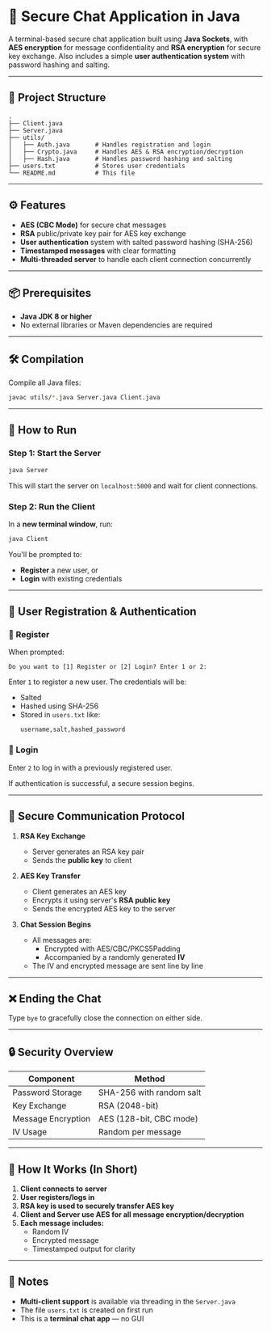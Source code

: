 
# 🔐 Secure Chat Application in Java

A terminal-based secure chat application built using **Java Sockets**, with **AES encryption** for message confidentiality and **RSA encryption** for secure key exchange. Also includes a simple **user authentication system** with password hashing and salting.

---

## 📁 Project Structure

```
.
├── Client.java
├── Server.java
├── utils/
│   ├── Auth.java       # Handles registration and login
│   ├── Crypto.java     # Handles AES & RSA encryption/decryption
│   ├── Hash.java       # Handles password hashing and salting
├── users.txt           # Stores user credentials
└── README.md           # This file
```

---

## ⚙️ Features

- **AES (CBC Mode)** for secure chat messages
- **RSA** public/private key pair for AES key exchange
- **User authentication** system with salted password hashing (SHA-256)
- **Timestamped messages** with clear formatting
- **Multi-threaded server** to handle each client connection concurrently

---

## 📦 Prerequisites

- **Java JDK 8 or higher**
- No external libraries or Maven dependencies are required

---

## 🛠️ Compilation

Compile all Java files:

```bash
javac utils/*.java Server.java Client.java
```

---

## 🚀 How to Run

### Step 1: Start the Server

```bash
java Server
```

This will start the server on `localhost:5000` and wait for client connections.

### Step 2: Run the Client

In a **new terminal window**, run:

```bash
java Client
```

You'll be prompted to:

- **Register** a new user, or
- **Login** with existing credentials

---

## 👥 User Registration & Authentication

### 📌 Register

When prompted:

```
Do you want to [1] Register or [2] Login? Enter 1 or 2:
```

Enter `1` to register a new user. The credentials will be:

- Salted
- Hashed using SHA-256
- Stored in `users.txt` like:
  ```
  username,salt,hashed_password
  ```

### 🔐 Login

Enter `2` to log in with a previously registered user.

If authentication is successful, a secure session begins.

---

## 🔐 Secure Communication Protocol

1. **RSA Key Exchange**
   - Server generates an RSA key pair
   - Sends the **public key** to client

2. **AES Key Transfer**
   - Client generates an AES key
   - Encrypts it using server's **RSA public key**
   - Sends the encrypted AES key to the server

3. **Chat Session Begins**
   - All messages are:
     - Encrypted with AES/CBC/PKCS5Padding
     - Accompanied by a randomly generated **IV**
   - The IV and encrypted message are sent line by line

---

## ❌ Ending the Chat

Type `bye` to gracefully close the connection on either side.

---

## 🔒 Security Overview

| Component           | Method                     |
|--------------------|----------------------------|
| Password Storage    | SHA-256 with random salt   |
| Key Exchange        | RSA (2048-bit)             |
| Message Encryption  | AES (128-bit, CBC mode)    |
| IV Usage            | Random per message         |

---

## 🧠 How It Works (In Short)

1. **Client connects to server**
2. **User registers/logs in**
3. **RSA key is used to securely transfer AES key**
4. **Client and Server use AES for all message encryption/decryption**
5. **Each message includes:**
   - Random IV
   - Encrypted message
   - Timestamped output for clarity

---

## 📌 Notes

- **Multi-client support** is available via threading in the `Server.java`
- The file `users.txt` is created on first run
- This is a **terminal chat app** — no GUI



